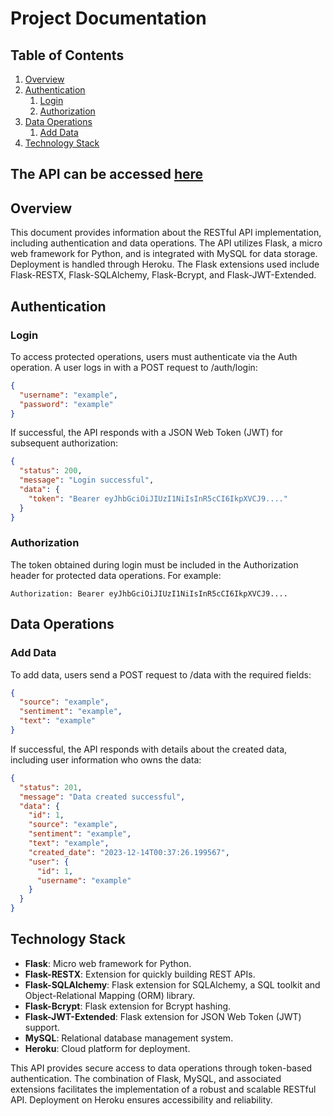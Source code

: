 # Project Documentation

## Table of Contents

1. [Overview](#overview)
2. [Authentication](#authentication)
   1. [Login](#login)
   2. [Authorization](#authorization)
3. [Data Operations](#operations)
   1. [Add Data](#add)
4. [Technology Stack](#technology)

## The API can be accessed [here](https://backend-cdp-407c9642e80d.herokuapp.com/)

## Overview<a name="overview"></a>

This document provides information about the RESTful API implementation, including authentication and data operations. The API utilizes Flask, a micro web framework for Python, and is integrated with MySQL for data storage. Deployment is handled through Heroku. The Flask extensions used include Flask-RESTX, Flask-SQLAlchemy, Flask-Bcrypt, and Flask-JWT-Extended.

## Authentication<a name="authentication"></a>

### Login<a name="login"></a>

To access protected operations, users must authenticate via the Auth operation. A user logs in with a POST request to /auth/login:

```json
{
  "username": "example",
  "password": "example"
}
```

If successful, the API responds with a JSON Web Token (JWT) for subsequent authorization:

```json
{
  "status": 200,
  "message": "Login successful",
  "data": {
    "token": "Bearer eyJhbGciOiJIUzI1NiIsInR5cCI6IkpXVCJ9...."
  }
}
```

### Authorization<a name="authorization"></a>

The token obtained during login must be included in the Authorization header for protected data operations. For example:

```http
Authorization: Bearer eyJhbGciOiJIUzI1NiIsInR5cCI6IkpXVCJ9....
```

## Data Operations<a name="operations"></a>

### Add Data<a name="add"></a>

To add data, users send a POST request to /data with the required fields:

```json
{
  "source": "example",
  "sentiment": "example",
  "text": "example"
}
```

If successful, the API responds with details about the created data, including user information who owns the data:

```json
{
  "status": 201,
  "message": "Data created successful",
  "data": {
    "id": 1,
    "source": "example",
    "sentiment": "example",
    "text": "example",
    "created_date": "2023-12-14T00:37:26.199567",
    "user": {
      "id": 1,
      "username": "example"
    }
  }
}
```

## Technology Stack<a name="technology"></a>

- **Flask**: Micro web framework for Python.
- **Flask-RESTX**: Extension for quickly building REST APIs.
- **Flask-SQLAlchemy**: Flask extension for SQLAlchemy, a SQL toolkit and Object-Relational Mapping (ORM) library.
- **Flask-Bcrypt**: Flask extension for Bcrypt hashing.
- **Flask-JWT-Extended**: Flask extension for JSON Web Token (JWT) support.
- **MySQL**: Relational database management system.
- **Heroku**: Cloud platform for deployment.

This API provides secure access to data operations through token-based authentication. The combination of Flask, MySQL, and associated extensions facilitates the implementation of a robust and scalable RESTful API. Deployment on Heroku ensures accessibility and reliability.
